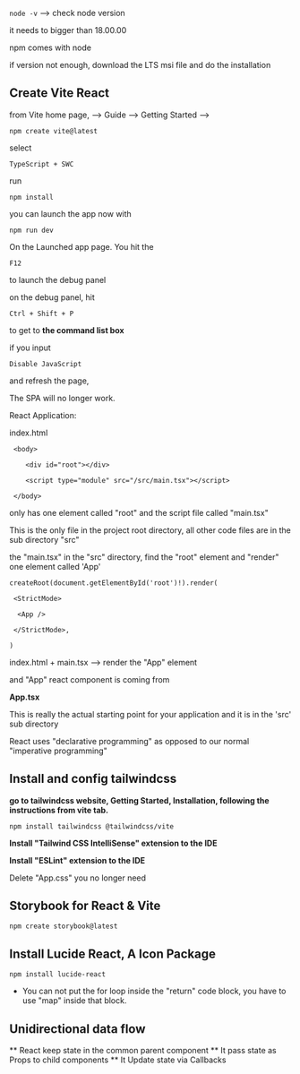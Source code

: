 `node -v`    --> check node version 

it needs to bigger than 18.00.00

npm comes with node 

if version not enough, download the LTS msi file and do the installation

## Create Vite React

from Vite home page, --> Guide --> Getting Started --> 

`npm create vite@latest`

select 

`TypeScript + SWC`

run

`npm install`

you can launch the app now with

`npm run dev`



On the Launched app page. You hit the 

`F12`

to launch the debug panel

on the debug panel, hit 

`Ctrl + Shift + P`

to get to **the command list box**

if you input 

`Disable JavaScript`

and refresh the page, 

The SPA will no longer work. 



React Application:

index.html  

```
 <body>

    <div id="root"></div>

    <script type="module" src="/src/main.tsx"></script>

 </body>
```

only has one element called "root" and the script file called "main.tsx"

This is the only file in the project root directory, all other code files are in the sub directory "src"

the "main.tsx" in the "src" directory, find the "root" element and "render" one element called 'App'

```
createRoot(document.getElementById('root')!).render(

 <StrictMode>

  <App />

 </StrictMode>,

)
```

index.html + main.tsx   --> render the "App" element

and "App" react component is coming from 

**App.tsx**

This is really the actual starting point for your application and it is in the 'src' sub directory



React uses "declarative programming" as opposed to our normal "imperative programming"



## Install and config tailwindcss

**go to tailwindcss website, Getting Started, Installation, following the instructions from vite tab.**

`npm install tailwindcss @tailwindcss/vite`



**Install "Tailwind CSS IntelliSense" extension to the IDE**

**Install "ESLint" extension to the IDE**



Delete "App.css"   you no longer need

## Storybook for React & Vite

`npm create storybook@latest`

## Install Lucide React, A Icon Package
`npm install lucide-react`

* You can not put the for loop inside the "return" code block, you have to use "map" inside that block. 

## Unidirectional data flow

** React keep state in the common parent component
** It pass state as Props to child components
** It Update state via Callbacks 

